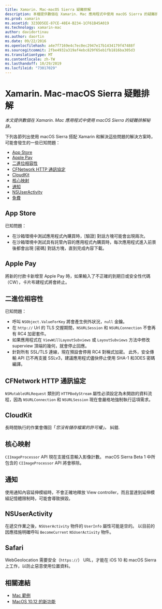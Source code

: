 ```yaml
---
title: Xamarin. Mac-macOS Sierra 疑難排解
description: 本檔提供數個在 Xamarin. Mac 應用程式中使用 macOS Sierra 的疑難排解秘訣。 與 Mac App Store、Apple Pay、二進位相容性、CFNetwork、CloudKit 等相關的秘訣。
ms.prod: xamarin
ms.assetid: 323DD5EE-87CE-48E4-B234-1CF61B45A019
ms.technology: xamarin-mac
author: davidortinau
ms.author: daortin
ms.date: 09/22/2016
ms.openlocfilehash: a4e7f7169e4c7ec0ec2947e17b1434179f47488f
ms.sourcegitcommit: 2fbe4932a319af4ebc829f65eb1fb1816ba305d3
ms.translationtype: MT
ms.contentlocale: zh-TW
ms.lasthandoff: 10/29/2019
ms.locfileid: "73017029"
---
```

# <a name="xamarinmac---macos-sierra-troubleshooting"></a>Xamarin. Mac-macOS Sierra 疑難排解

_本文提供數個在 Xamarin. Mac 應用程式中使用 macOS Sierra 的疑難排解秘訣。_

下列各節列出使用 macOS Sierra 搭配 Xamarin 和解決這些問題的解決方案時，可能會發生的一些已知問題：

- [App Store](#App-Store)
- [Apple Pay](#Apple-Pay)
- [二進位相容性](#Binary-Compatibility)
- [CFNetwork HTTP 通訊協定](#CFNetwork-HTTP-Protocol)
- [CloudKit](#CloudKit)
- [核心映射](#CoreImage)
- [通知](#Notifications)
- [NSUserActivity](#NSUserActivity)
- [免費](#Safari)

<a name="App-Store" />

## <a name="app-store"></a>App Store

已知問題：

- 在沙箱環境中測試應用程式內購買時，[驗證] 對話方塊可能會出現兩次。
- 在沙箱環境中測試具有託管內容的應用程式內購買時，每次應用程式進入前景後都會出現 [密碼] 對話方塊，直到完成內容下載。

<a name="Apple-Pay" />

## <a name="apple-pay"></a>Apple Pay

將新的付款卡新增至 Apple Pay 時，如果輸入了不正確的到期日或安全性代碼（CW），卡片布建程式將會終止。

<a name="Binary-Compatibility" />

## <a name="binary-compatibility"></a>二進位相容性

已知問題：

- 呼叫 `NSObject.ValueForKey` 將會產生例外狀況，`null` 金鑰。
- 在 `http://` Url 的 TLS 交握期間，`NSURLSession` 和 `NSURLConnection` 不會再有 RC4 加密套件。
- 如果應用程式在 `ViewWillLayoutSubviews` 或 `LayoutSubviews` 方法中修改 superview 頂端的幾何，就會停止回應。
- 針對所有 SSL/TLS 連線，現在預設會停用 RC4 對稱式加密。 此外，安全傳輸 API 已不再支援 SSLv3，建議應用程式儘快停止使用 SHA-1 和3DES 密碼編譯。

<a name="CFNetwork-HTTP-Protocol" />

## <a name="cfnetwork-http-protocol"></a>CFNetwork HTTP 通訊協定

`NSMutableURLRequest` 類別的 `HTTPBodyStream` 屬性必須設定為未開啟的資料流程，因為 `NSURLConnection` 和 `NSURLSession` 現在會嚴格地強制執行這項需求。

<a name="CloudKit" />

## <a name="cloudkit"></a>CloudKit

長時間執行的作業會傳回「_您沒有儲存檔案的許可權」。_ 糾錯.

<a name="CoreImage" />

## <a name="core-image"></a>核心映射

`CIImageProcessor` API 現在支援任意輸入影像計數。 macOS Sierra Beta 1 中所包含的 `CIImageProcessor` API 將會移除。

<a name="Notifications" />

## <a name="notifications"></a>通知

使用通知內容延伸模組時，不會正確地釋放 View controller，而且當達到延伸模組記憶體限制時，可能會導致損毀。

<a name="NSUserActivity" />

## <a name="nsuseractivity"></a>NSUserActivity

在遞交作業之後，`NSUserActivity` 物件的 `UserInfo` 屬性可能是空的。 以目前的因應措施明確呼叫 `BecomeCurrent` `NSUserActivity` 物件。

<a name="Safari" />

## <a name="safari"></a>Safari

WebGeolocation 需要安全（`https://`） URL，才能在 iOS 10 和 macOS Sierra 上工作，以防止惡意使用位置資料。

## <a name="related-links"></a>相關連結

- [Mac 範例](https://docs.microsoft.com/samples/browse/?products=xamarin&term=Xamarin.Mac)
- [MacOS 10.12 的新功能](https://developer.apple.com/library/prerelease/content/releasenotes/MacOSX/WhatsNewInOSX/Articles/OSXv10.html#//apple_ref/doc/uid/TP40017145-SW1)
